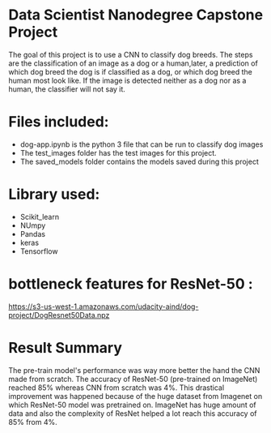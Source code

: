 # Data Scientist Nanodegree Capstone Project

The goal of this project is to use a CNN to classify dog breeds. The steps are the classification of an image as a dog or a human,later, a prediction of which dog breed the dog is if classified as a dog, or which dog breed the human most look like. If the image is detected  neither as a dog nor as a human, the classifier will not say it.

# Files included:
- dog-app.ipynb is the python 3 file that can be run to classify dog images
- The test_images folder has the test images for this project.
- The saved_models folder contains the models saved during this project

# Library used:
- Scikit_learn
- NUmpy
- Pandas
- keras
- Tensorflow

# bottleneck features for ResNet-50 :
https://s3-us-west-1.amazonaws.com/udacity-aind/dog-project/DogResnet50Data.npz

# Result Summary

 The pre-train model's performance was way more better  the hand the CNN made from scratch. The accuracy of ResNet-50 (pre-trained on ImageNet) reached 85% whereas  CNN from scratch was 4%. This drastical improvement was happened because of the huge dataset from Imagenet on which ResNet-50 model was pretrained on. ImageNet has huge amount of data and also the complexity of ResNet helped a lot reach this accuracy of 85% from 4%.
